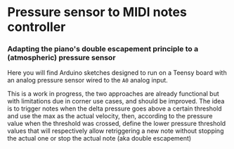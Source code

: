 # Pressure sensor to MIDI notes controller

### Adapting the piano's double escapement principle to a (atmospheric) pressure sensor

Here you will find Arduino sketches designed to run on a Teensy board with an analog pressure sensor wired to the `A0` analog input.

This is a work in progress, the two approaches are already functional but with limitations due in corner use cases, and should be improved.
The idea is to trigger notes when the delta pressure goes above a certain threshold and use the max as the actual velocity, then, according to the pressure value when the threshold was crossed, define the lower pressure threshold values that will respectively allow retriggering a new note without stopping the actual one or stop the actual note (aka double escapement)